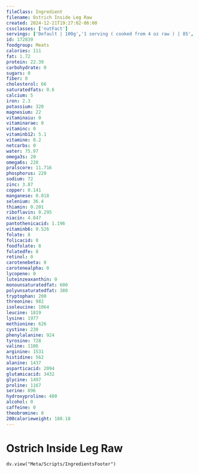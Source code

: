```yaml
---
fileClass: Ingredient
filename: Ostrich Inside Leg Raw
created: 2024-12-21T19:27:02-06:00
cssclasses: ['nutFact']
servings: ['Default | 100g','1 serving ( cooked from 4 oz raw ) | 85','1 oz | 28.4']
id: 172839
foodgroup: Meats
calories: 111
fat: 1.72
protein: 22.39
carbohydrate: 0
sugars: 0
fiber: 0
cholesterol: 66
saturatedfats: 0.6
calcium: 5
iron: 2.3
potassium: 320
magnesium: 22
vitaminaiu: 0
vitaminarae: 0
vitaminc: 0
vitaminb12: 5.1
vitamine: 0.2
netcarbs: 0
water: 75.97
omega3s: 20
omega6s: 220
pralscore: 11.716
phosphorus: 220
sodium: 72
zinc: 3.87
copper: 0.141
manganese: 0.018
selenium: 36.4
thiamin: 0.201
riboflavin: 0.295
niacin: 4.847
pantothenicacid: 1.196
vitaminb6: 0.526
folate: 8
folicacid: 0
foodfolate: 8
folatedfe: 8
retinol: 0
carotenebeta: 0
carotenealpha: 0
lycopene: 0
luteinzeaxanthin: 0
monounsaturatedfat: 600
polyunsaturatedfat: 380
tryptophan: 200
threonine: 982
isoleucine: 1064
leucine: 1819
lysine: 1977
methionine: 626
cystine: 230
phenylalanine: 924
tyrosine: 728
valine: 1106
arginine: 1531
histidine: 562
alanine: 1437
asparticacid: 2094
glutamicacid: 3432
glycine: 1497
proline: 1167
serine: 896
hydroxyproline: 400
alcohol: 0
caffeine: 0
theobromine: 0
200calorieweight: 180.18
---
```


# Ostrich Inside Leg Raw

```dataviewjs
dv.view("Meta/Scripts/IngredientsFooter")
```